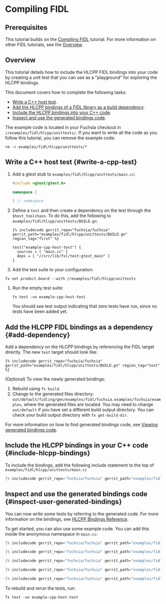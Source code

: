 # Compiling FIDL

## Prerequisites

This tutorial builds on the [Compiling FIDL][fidl-intro] tutorial.
For more information on other FIDL tutorials, see the [Overview][overview].

## Overview

This tutorial details how to include the HLCPP FIDL bindings into
your code by creating a unit test that you can use  as a "playground" for
exploring the HLCPP bindings.

This document covers how to complete the following tasks:

* [Write a C++ host test](#write-a-cpp-test).
* [Add the HLCPP bindings of a FIDL library as a build
  dependency](#add-dependency).
* [Include the HLCPP bindings into your C++ code](#include-hlcpp-bindings).
* [Inspect and use the generated bindings
  code](#inspect-user-generated-bindings).

The example code is located in your Fuchsia checkout in
`//examples/fidl/hlcpp/unittests/`. If you want to write all the code
as you follow this tutorial, you can remove the example code:

```
rm -r examples/fidl/hlcpp/unittests/*
```

## Write a C++ host test {#write-a-cpp-test}

1. Add a gtest stub to `examples/fidl/hlcpp/unittests/main.cc`:

   ```c++
   #include <gtest/gtest.h>

   namespace {

   } // namespace
   ```

1. Define a `test` and then create a dependency on the test through the `$host_toolchain`.
   To do this, add the following to `examples/fidl/hlcpp/unittests/BUILD.gn`:

   ```gn
   {% includecode gerrit_repo="fuchsia/fuchsia" gerrit_path="examples/fidl/hlcpp/unittests/BUILD.gn" region_tag="first" %}

   test("example-cpp-host-test") {
     sources = [ "main.cc" ]
     deps = [ "//src/lib/fxl/test:gtest_main" ]
   }
   ```

1. Add the test suite to your configuration:

<pre class="prettyprint">
<code class="devsite-terminal">fx set <var>product</var>.<var>board</var> --with //examples/fidl/hlcpp/unittests</code>
</pre>

1. Run the empty test suite:

   ```posix-terminal
   fx test -vo example-cpp-host-test
   ```

   You should see test output indicating that zero tests have run,
   since no tests have been added yet.

## Add the HLCPP FIDL bindings as a dependency {#add-dependency}

Add a dependency on the HLCPP bindings by referencing the FIDL target
directly. The new `test` target should look like:

```gn
{% includecode gerrit_repo="fuchsia/fuchsia" gerrit_path="examples/fidl/hlcpp/unittests/BUILD.gn" region_tag="test" %}
```

(Optional) To view the newly generated bindings:

1. Rebuild using `fx build`.
2. Change to the generated files directory:
   `out/default/fidling/gen/examples/fidl/fuchsia.examples/fuchsia/examples`, where
   the generated files are located.
   You may need to change `out/default` if you have set a different build output
   directory. You can check your build output directory with `fx get-build-dir`.

For more information on how to find generated bindings code, see
[Viewing generated bindings code][generated-code].

## Include the HLCPP bindings in your C++ code {#include-hlcpp-bindings}

To include the bindings, add the following include statement to the top of
`examples/fidl/hlcpp/unittests/main.cc`

```cpp
{% includecode gerrit_repo="fuchsia/fuchsia" gerrit_path="examples/fidl/hlcpp/unittests/main.cc" region_tag="include" %}
```

## Inspect and use the generated bindings code {#inspect-user-generated-bindings}

You can now write some tests by referring to the generated code. For more
information on the bindings, see [HLCPP Bindings Reference][bindings-ref].

To get started, you can also use some example code. You can add this inside the
anonymous namespace in `main.cc`:

```cpp
{% includecode gerrit_repo="fuchsia/fuchsia" gerrit_path="examples/fidl/hlcpp/unittests/main.cc" region_tag="bits" %}

{% includecode gerrit_repo="fuchsia/fuchsia" gerrit_path="examples/fidl/hlcpp/unittests/main.cc" region_tag="enums" %}

{% includecode gerrit_repo="fuchsia/fuchsia" gerrit_path="examples/fidl/hlcpp/unittests/main.cc" region_tag="structs" %}

{% includecode gerrit_repo="fuchsia/fuchsia" gerrit_path="examples/fidl/hlcpp/unittests/main.cc" region_tag="unions" %}

{% includecode gerrit_repo="fuchsia/fuchsia" gerrit_path="examples/fidl/hlcpp/unittests/main.cc" region_tag="tables" %}
```

To rebuild and rerun the tests, run:

```posix-terminal
fx test -vo example-cpp-host-test
```

<!-- xrefs -->
[generated-code]: development/languages/fidl/guides/generated-code.md#c-family
[bindings-ref]: reference/fidl/bindings/hlcpp-bindings.md
[fidl-intro]: development/languages/fidl/tutorials/fidl.md
[overview]: development/languages/fidl/tutorials/overview.md
